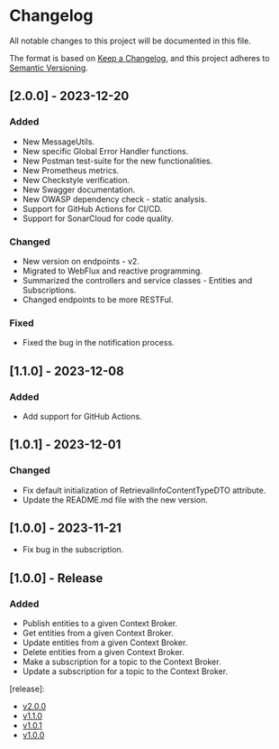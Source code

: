 # Changelog
All notable changes to this project will be documented in this file.

The format is based on [Keep a Changelog](https://keepachangelog.com/en/1.0.0/),
and this project adheres to [Semantic Versioning](https://semver.org/spec/v2.0.0.html).

## [2.0.0] - 2023-12-20
### Added
- New MessageUtils.
- New specific Global Error Handler functions.
- New Postman test-suite for the new functionalities.
- New Prometheus metrics.
- New Checkstyle verification.
- New Swagger documentation.
- New OWASP dependency check - static analysis.
- Support for GitHub Actions for CI/CD.
- Support for SonarCloud for code quality.
### Changed
- New version on endpoints - v2.
- Migrated to WebFlux and reactive programming.
- Summarized the controllers and service classes - Entities and Subscriptions.
- Changed endpoints to be more RESTFul.
### Fixed
- Fixed the bug in the notification process.


## [1.1.0] - 2023-12-08
### Added
- Add support for GitHub Actions.

## [1.0.1] - 2023-12-01
### Changed
- Fix default initialization of RetrievalInfoContentTypeDTO attribute.
- Update the README.md file with the new version.

## [1.0.0] - 2023-11-21
- Fix bug in the subscription.

## [1.0.0] - Release
### Added
 - Publish entities to a given Context Broker.
 - Get entities from a given Context Broker.
 - Update entities from a given Context Broker.
 - Delete entities from a given Context Broker.
 - Make a subscription for a topic to the Context Broker.
 - Update a subscription for a topic to the Context Broker.

[release]:
- [v2.0.0](https://github.com/in2workspace/broker-adapter/releases/tag/v2.0.0)
- [v1.1.0](https://github.com/in2workspace/broker-adapter/releases/tag/v1.1.0)
- [v1.0.1](https://github.com/in2workspace/broker-adapter/releases/tag/v1.0.1)
- [v1.0.0](https://github.com/in2workspace/broker-adapter/releases/tag/v1.0.0)
